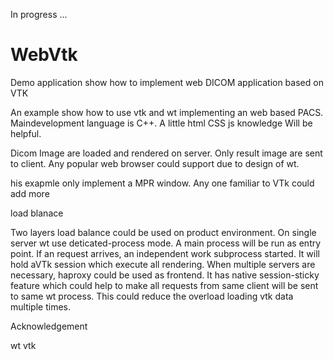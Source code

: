 In progress ...

# WebVtk
Demo application show how to implement web DICOM application based on VTK


An example show how to use vtk and wt implementing an web based PACS. Maindevelopment language is C++. A little html CSS js knowledge Will be helpful.

Dicom Image are loaded and rendered on server. Only result image are sent to client. Any popular web browser could support due to design of wt.

his exapmle only implement a MPR window. Any one familiar to VTk could add more

load blanace

Two layers load balance could be used on product environment. On single server wt use deticated-process mode. A main process will be run as entry point. If an request arrives, an independent work subprocess started. It will hold aVTk session which execute all rendering. When multiple servers are necessary, haproxy could be used as frontend. It has native session-sticky feature which could help to make all requests from same client will be sent to same wt process. This could reduce the overload loading vtk data multiple times.

Acknowledgement

wt vtk


